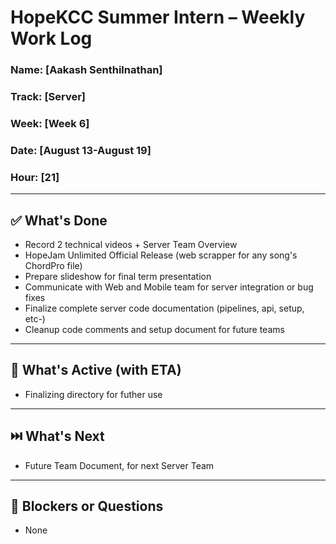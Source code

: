 # HopeKCC Summer Intern – Weekly Work Log

### Name: [Aakash Senthilnathan]
### Track: [Server]
### Week: [Week 6]
### Date: [August 13-August 19]
### Hour: [21]

---

## ✅ What's Done
- Record 2 technical videos + Server Team Overview
- HopeJam Unlimited Official Release (web scrapper
for any song's ChordPro file)
- Prepare slideshow for final term presentation
- Communicate with Web and Mobile team for server integration
or bug fixes
- Finalize complete server code documentation (pipelines, api,
setup, etc-)
- Cleanup code comments and setup document for future teams
---

## 🔄 What's Active (with ETA)
- Finalizing directory for futher use
---

## ⏭️ What's Next
- Future Team Document, for next Server Team

---

## 🛑 Blockers or Questions
- None




